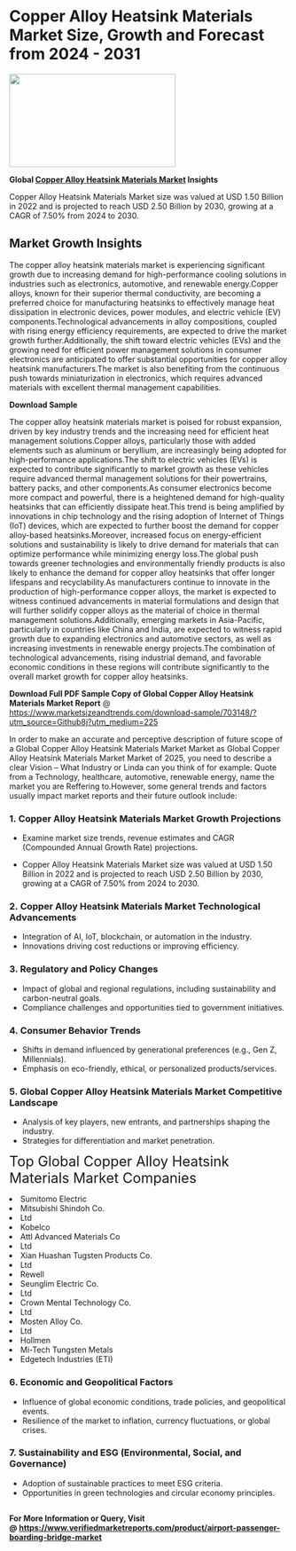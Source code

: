 <H1>Copper Alloy Heatsink Materials Market Size, Growth and Forecast from 2024 - 2031</H1><img class="aligncenter size-medium wp-image-584254" src="https://thirdeyenews.in/wp-content/uploads/2024/09/Global-Market-Research-300x168.jpeg" alt="" width="300" height="168" /><p><strong>Global&nbsp;<a href="https://www.marketsizeandtrends.com/download-sample/703148/?utm_source=Github8j?utm_medium=225">Copper Alloy Heatsink Materials Market</a> Insights</strong></p><p>Copper Alloy Heatsink Materials Market size was valued at USD 1.50 Billion in 2022 and is projected to reach USD 2.50 Billion by 2030, growing at a CAGR of 7.50% from 2024 to 2030.</p><p><h2>Market Growth Insights</h2> <p>The copper alloy heatsink materials market is experiencing significant growth due to increasing demand for high-performance cooling solutions in industries such as electronics, automotive, and renewable energy.Copper alloys, known for their superior thermal conductivity, are becoming a preferred choice for manufacturing heatsinks to effectively manage heat dissipation in electronic devices, power modules, and electric vehicle (EV) components.Technological advancements in alloy compositions, coupled with rising energy efficiency requirements, are expected to drive the market growth further.Additionally, the shift toward electric vehicles (EVs) and the growing need for efficient power management solutions in consumer electronics are anticipated to offer substantial opportunities for copper alloy heatsink manufacturers.The market is also benefiting from the continuous push towards miniaturization in electronics, which requires advanced materials with excellent thermal management capabilities.</p> <p><strong>Download Sample</strong></p> <p>The copper alloy heatsink materials market is poised for robust expansion, driven by key industry trends and the increasing need for efficient heat management solutions.Copper alloys, particularly those with added elements such as aluminum or beryllium, are increasingly being adopted for high-performance applications.The shift to electric vehicles (EVs) is expected to contribute significantly to market growth as these vehicles require advanced thermal management solutions for their powertrains, battery packs, and other components.As consumer electronics become more compact and powerful, there is a heightened demand for high-quality heatsinks that can efficiently dissipate heat.This trend is being amplified by innovations in chip technology and the rising adoption of Internet of Things (IoT) devices, which are expected to further boost the demand for copper alloy-based heatsinks.Moreover, increased focus on energy-efficient solutions and sustainability is likely to drive demand for materials that can optimize performance while minimizing energy loss.The global push towards greener technologies and environmentally friendly products is also likely to enhance the demand for copper alloy heatsinks that offer longer lifespans and recyclability.As manufacturers continue to innovate in the production of high-performance copper alloys, the market is expected to witness continued advancements in material formulations and design that will further solidify copper alloys as the material of choice in thermal management solutions.Additionally, emerging markets in Asia-Pacific, particularly in countries like China and India, are expected to witness rapid growth due to expanding electronics and automotive sectors, as well as increasing investments in renewable energy projects.The combination of technological advancements, rising industrial demand, and favorable economic conditions in these regions will contribute significantly to the overall market growth for copper alloy heatsinks.</p> <p><span class=""><strong>Download Full PDF Sample Copy of Global Copper Alloy Heatsink Materials Market Report</strong> @ <a href="https://www.marketsizeandtrends.com/download-sample/703148/?utm_source=Github8j?utm_medium=225" target="_blank">https://www.marketsizeandtrends.com/download-sample/703148/?utm_source=Github8j?utm_medium=225</a></span></p><p>In order to make an accurate and perceptive description of future scope of a Global&nbsp;Copper Alloy Heatsink Materials Market Market as Global&nbsp;Copper Alloy Heatsink Materials Market Market of 2025, you need to describe a clear Vision &ndash; What Industry or Linda can you think of for example: Quote from a Technology, healthcare, automotive, renewable energy, name the market you are Reffering to.However, some general trends and factors usually impact market reports and their future outlook include:</p><h3>1.&nbsp;<strong>Copper Alloy Heatsink Materials Market Growth Projections</strong></h3><ul><li>Examine market size trends, revenue estimates and CAGR (Compounded Annual Growth Rate) projections.</li><li><p>Copper Alloy Heatsink Materials Market size was valued at USD 1.50 Billion in 2022 and is projected to reach USD 2.50 Billion by 2030, growing at a CAGR of 7.50% from 2024 to 2030.</p></li></ul><h3>2.&nbsp;<strong>Copper Alloy Heatsink Materials Market Technological Advancements</strong></h3><ul><li>Integration of AI, IoT, blockchain, or automation in the industry.</li><li>Innovations driving cost reductions or improving efficiency.</li></ul><h3>3.&nbsp;<strong>Regulatory and Policy Changes</strong></h3><ul><li>Impact of global and regional regulations, including sustainability and carbon-neutral goals.</li><li>Compliance challenges and opportunities tied to government initiatives.</li></ul><h3>4.&nbsp;<strong>Consumer Behavior Trends</strong></h3><ul><li>Shifts in demand influenced by generational preferences (e.g., Gen Z, Millennials).</li><li>Emphasis on eco-friendly, ethical, or personalized products/services.</li></ul><h3>5.&nbsp;<strong>Global Copper Alloy Heatsink Materials Market Competitive Landscape</strong></h3><ul><li>Analysis of key players, new entrants, and partnerships shaping the industry.</li><li>Strategies for differentiation and market penetration.</li></ul><p data-pm-slice="1 1 []"><span style="color: inherit; font-family: inherit; font-size: 25px;">Top Global Copper Alloy Heatsink Materials Market Companies</span></p><div class="" data-test-id=""><p><li>Sumitomo Electric</li><li> Mitsubishi Shindoh Co.</li><li>Ltd</li><li> Kobelco</li><li> Attl Advanced Materials Co</li><li>Ltd</li><li> Xian Huashan Tugsten Products Co.</li><li>Ltd</li><li> Rewell</li><li> Seunglim Electric Co.</li><li>Ltd</li><li> Crown Mental Technology Co.</li><li>Ltd</li><li> Mosten Alloy Co.</li><li>Ltd</li><li> Hollmen</li><li> Mi-Tech Tungsten Metals</li><li> Edgetech Industries (ETI)</li></p></div><h3>6.&nbsp;<strong>Economic and Geopolitical Factors</strong></h3><ul><li>Influence of global economic conditions, trade policies, and geopolitical events.</li><li>Resilience of the market to inflation, currency fluctuations, or global crises.</li></ul><h3>7.&nbsp;<strong>Sustainability and ESG (Environmental, Social, and Governance)</strong></h3><ul><li>Adoption of sustainable practices to meet ESG criteria.</li><li>Opportunities in green technologies and circular economy principles.</li></ul><h2><strong style="font-size: 14px;">For More Information or Query, Visit @&nbsp;</strong><a style="background-color: #ffffff; font-size: 14px;" href="https://www.marketsizeandtrends.com/report/copper-alloy-heatsink-materials-market/" target="_blank">https://www.verifiedmarketreports.com/product/airport-passenger-boarding-bridge-market</a></h2>